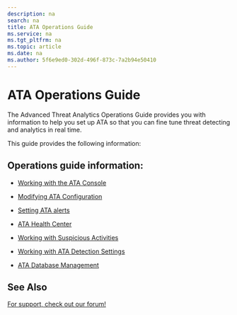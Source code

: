 ```yaml
---
description: na
search: na
title: ATA Operations Guide
ms.service: na
ms.tgt_pltfrm: na
ms.topic: article
ms.date: na
ms.author: 5f6e9ed0-302d-496f-873c-7a2b94e50410
---
```

# ATA Operations Guide
The Advanced Threat Analytics Operations Guide provides you with information to help you set up ATA so that you can fine tune threat detecting and analytics in real time.

This guide provides the following information:

## Operations guide information:

- [Working with the ATA Console](../Topic/Working_with_the_ATA_Console.md)

- [Modifying ATA Configuration](../Topic/Modifying_ATA_Configuration.md)

- [Setting ATA alerts](../Topic/Setting_ATA_alerts.md)

- [ATA Health Center](../Topic/ATA_Health_Center.md)

- [Working with Suspicious Activities](../Topic/Working_with_Suspicious_Activities.md)

- [Working with ATA Detection Settings](../Topic/Working_with_ATA_Detection_Settings.md)

- [ATA Database Management](../Topic/ATA_Database_Management.md)

## See Also
[For support, check out our forum!](https://social.technet.microsoft.com/Forums/security/en-US/home?forum=mata)

